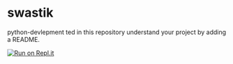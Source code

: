# swastik
python-devlepment
ted in this repository understand your project by adding a README.

[![Run on Repl.it](https://repl.it/badge/github/swastik-goyal/swastik)](https://repl.it/github/swastik-goyal/swastik)
